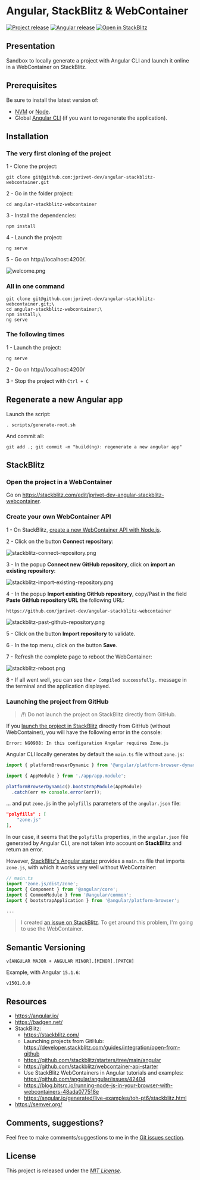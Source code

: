 # Angular, StackBlitz & WebContainer

[![Project release](https://flat.badgen.net/badge/release/v0.1.0/blue)](https://github.com/jprivet-dev/angular-stackblitz-webcontainer/releases/tag/v0.1.0)
[![Angular release](https://flat.badgen.net/badge/angular/16.2.4/d93630)](https://github.com/angular/angular/releases/tag/16.2.4)
[![Open in StackBlitz](https://developer.stackblitz.com/img/open_in_stackblitz_small.svg)](https://stackblitz.com/edit/jprivet-dev-angular-stackblitz-webcontainer)

## Presentation

Sandbox to locally generate a project with Angular CLI and launch it online in a WebContainer on StackBlitz.

## Prerequisites

Be sure to install the latest version of:

- [NVM](https://github.com/nvm-sh/nvm) or [Node]( https://nodejs.org/en/download).
- Global [Angular CLI](https://angular.io/cli) (if you want to regenerate the application).

## Installation

### The very first cloning of the project

1 - Clone the project:

```shell
git clone git@github.com:jprivet-dev/angular-stackblitz-webcontainer.git
```

2 - Go in the folder project:

```shell
cd angular-stackblitz-webcontainer
```

3 - Install the dependencies:

```shell
npm install
```

4 - Launch the project:

```shell
ng serve
```

5 - Go on http://localhost:4200/.

![welcome.png](docs%2Fwelcome.png)

### All in one command

```shell
git clone git@github.com:jprivet-dev/angular-stackblitz-webcontainer.git;\
cd angular-stackblitz-webcontainer;\
npm install;\
ng serve
```

### The following times

1 - Launch the project:

```shell
ng serve
```

2 - Go on http://localhost:4200/

3 - Stop the project with `Ctrl + C`

## Regenerate a new Angular app

Launch the script:

```shell
. scripts/generate-root.sh
```

And commit all:

```shell
git add .; git commit -m "build(ng): regenerate a new angular app"
```

## StackBlitz

### Open the project in a WebContainer

Go on https://stackblitz.com/edit/jprivet-dev-angular-stackblitz-webcontainer.

### Create your own WebContainer API

1 - On StackBlitz, [create a new WebContainer API with Node.js](https://stackblitz.com/fork/github/stackblitz/webcontainer-api-starter).

2 - Click on the button **Connect repository**:

![stackblitz-connect-repository.png](docs%2Fstackblitz-connect-repository.png)

3 - In the popup **Connect new GitHub repository**, click on **import an existing repository**:

![stackblitz-import-existing-repository.png](docs%2Fstackblitz-import-existing-repository.png)

4 - In the popup **Import existing GitHub repository**, copy/Past in the field **Paste GitHub repository URL** the following URL:

```
https://github.com/jprivet-dev/angular-stackblitz-webcontainer
```

![stackblitz-past-github-repository.png](docs%2Fstackblitz-past-github-repository.png)

5 - Click on the button **Import repository** to validate.

6 - In the top menu, click on the button **Save**.

7 - Refresh the complete page to reboot the WebContainer:

![stackblitz-reboot.png](docs%2Fstackblitz-reboot.png)

8 - If all went well, you can see the `✔ Compiled successfully.` message in the terminal and the application displayed.

### Launching the project from GitHub

> /!\ Do not launch the project on StackBlitz directly from GitHub.

If you [launch the project in StackBlitz](https://stackblitz.com/github/jprivet-dev/angular-stackblitz-webcontainer/) directly from GitHub (without WebContainer), you will have the following error in the console: 

```
Error: NG0908: In this configuration Angular requires Zone.js
```

Angular CLI locally generates by default the `main.ts` file without `zone.js`:

```typescript
import { platformBrowserDynamic } from '@angular/platform-browser-dynamic';

import { AppModule } from './app/app.module';

platformBrowserDynamic().bootstrapModule(AppModule)
  .catch(err => console.error(err));
```
... and put `zone.js` in the `polyfills` parameters of the `angular.json` file:

```json
"polyfills" : [
    "zone.js"
],
```

In our case, it seems that the `polyfills` properties, in the `angular.json` file generated by Angular CLI, are not taken into account on **StackBlitz** and return an error.

However, [StackBlitz's Angular starter](https://github.com/stackblitz/starters/tree/main/angular) provides a `main.ts` file that imports `zone.js`, with which it works very well without WebContainer:

```typescript
// main.ts
import 'zone.js/dist/zone';
import { Component } from '@angular/core';
import { CommonModule } from '@angular/common';
import { bootstrapApplication } from '@angular/platform-browser';

...
```

> I created [an issue on StackBlitz](https://github.com/stackblitz/core/issues/2366). To get around this problem, I'm going to use the WebContainer.

## Semantic Versioning

```
v[ANGULAR MAJOR + ANGULAR MINOR].[MINOR].[PATCH]
```

Example, with Angular `15.1.6`:

```
v1501.0.0
```

## Resources

- https://angular.io/
- https://badgen.net/
- StackBlitz:
  - https://stackblitz.com/
  - Launching projects from GitHub: https://developer.stackblitz.com/guides/integration/open-from-github
  - https://github.com/stackblitz/starters/tree/main/angular
  - https://github.com/stackblitz/webcontainer-api-starter
  - Use StackBlitz WebContainers in Angular tutorials and examples: https://github.com/angular/angular/issues/42404
  - https://blog.bitsrc.io/running-node-js-in-your-browser-with-webcontainers-48ada077518e
  - https://angular.io/generated/live-examples/toh-pt6/stackblitz.html
- https://semver.org/

## Comments, suggestions?

Feel free to make comments/suggestions to me in the [Git issues section](https://github.com/jprivet-dev/angular-stackblitz-webcontainer/issues).

## License

This project is released under the [*MIT License*](https://github.com/jprivet-dev/angular-stackblitz-webcontainer/blob/main/LICENSE).
